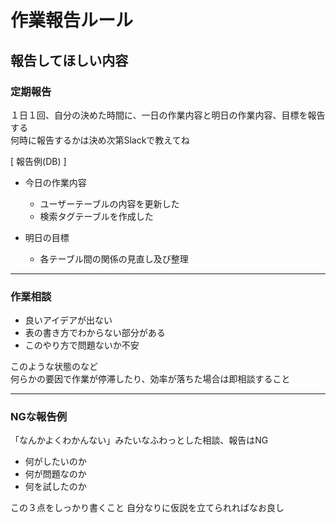 # 作業報告ルール

## 報告してほしい内容

### 定期報告
１日１回、自分の決めた時間に、一日の作業内容と明日の作業内容、目標を報告する<br>
何時に報告するかは決め次第Slackで教えてね

[ 報告例(DB) ]

* 今日の作業内容
  * ユーザーテーブルの内容を更新した
  * 検索タグテーブルを作成した

* 明日の目標
  * 各テーブル間の関係の見直し及び整理

---

### 作業相談
* 良いアイデアが出ない
* 表の書き方でわからない部分がある
* このやり方で問題ないか不安

このような状態のなど<br>
何らかの要因で作業が停滞したり、効率が落ちた場合は即相談すること

---

### NGな報告例
「なんかよくわかんない」みたいなふわっとした相談、報告はNG
* 何がしたいのか
* 何が問題なのか
* 何を試したのか

この３点をしっかり書くこと
自分なりに仮説を立てられればなお良し
